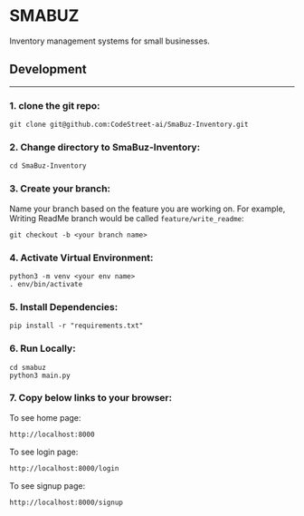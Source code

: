 # SMABUZ

Inventory management systems for small businesses.

## Development
---
### 1. clone the git repo:
```shell
git clone git@github.com:CodeStreet-ai/SmaBuz-Inventory.git
```
### 2. Change directory to SmaBuz-Inventory:
```shell
cd SmaBuz-Inventory
```
### 3. Create your branch:
Name your branch based on the feature you are working on. For example, Writing ReadMe branch would be called `feature/write_readme`:
```shell
git checkout -b <your branch name>
```
### 4. Activate Virtual Environment:
```shell
python3 -m venv <your env name>
. env/bin/activate
```

### 5. Install Dependencies:
```shell
pip install -r "requirements.txt"
```

### 6. Run Locally:
```shell
cd smabuz
python3 main.py
```

### 7. Copy below links to your browser:
To see home page:
```html
http://localhost:8000   
```
To see login page:
```html
http://localhost:8000/login
```
To see signup page:
```html
http://localhost:8000/signup
```
